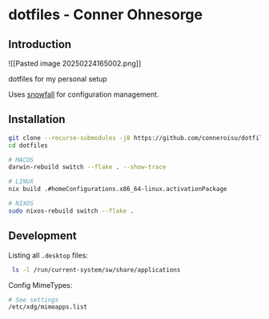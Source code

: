 # dotfiles - Conner Ohnesorge

## Introduction

![[Pasted image 20250224165002.png]]

dotfiles for my personal setup

Uses [snowfall](https://github.com/snowfallorg/lib) for configuration management.

## Installation

```bash
git clone --recurse-submodules -j8 https://github.com/conneroisu/dotfiles.git
cd dotfiles

# MACOS
darwin-rebuild switch --flake . --show-trace

# LINUX
nix build .#homeConfigurations.x86_64-linux.activationPackage

# NIXOS
sudo nixos-rebuild switch --flake .
```

## Development

Listing all `.desktop` files:

```bash
 ls -l /run/current-system/sw/share/applications
```

Config MimeTypes:
```bash
# See settings
/etc/xdg/mimeapps.list
```
